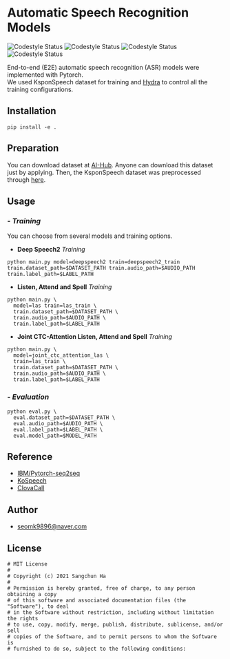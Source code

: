 # Automatic Speech Recognition Models
![Codestyle Status](https://img.shields.io/badge/build-passing-blue) ![Codestyle Status](https://img.shields.io/badge/license-MIT-blue) ![Codestyle Status](https://img.shields.io/badge/framework-PyTorch-blue) ![Codestyle Status](https://img.shields.io/badge/codestyle-PEP--8-blue)  

End-to-end (E2E) automatic speech recognition (ASR) models were implemented with Pytorch.   
We used KsponSpeech dataset for training and [Hydra](https://github.com/facebookresearch/hydra) to control all the training configurations.

## Installation
```   
pip install -e .   
```   

## Preparation  
You can download dataset at [AI-Hub](https://www.aihub.or.kr/aidata/105). Anyone can download this dataset just by applying. Then, the KsponSpeech dataset was preprocessed through [here](https://github.com/sooftware/ksponspeech).  


## Usage  
### - _Training_  
You can choose from several models and training options.
- **Deep Speech2** _Training_
```
python main.py model=deepspeech2 train=deepspeech2_train train.dataset_path=$DATASET_PATH train.audio_path=$AUDIO_PATH train.label_path=$LABEL_PATH
```  
- **Listen, Attend and Spell** _Training_
```
python main.py \
  model=las train=las_train \
  train.dataset_path=$DATASET_PATH \
  train.audio_path=$AUDIO_PATH \
  train.label_path=$LABEL_PATH
```  
- **Joint CTC-Attention Listen, Attend and Spell** _Training_
```
python main.py \
  model=joint_ctc_attention_las \
  train=las_train \
  train.dataset_path=$DATASET_PATH \
  train.audio_path=$AUDIO_PATH \
  train.label_path=$LABEL_PATH
```  
### - _Evaluation_
```
python eval.py \
  eval.dataset_path=$DATASET_PATH \
  eval.audio_path=$AUDIO_PATH \
  eval.label_path=$LABEL_PATH \
  eval.model_path=$MODEL_PATH
```  



## Reference  
- [IBM/Pytorch-seq2seq](https://github.com/IBM/pytorch-seq2seq)  
- [KoSpeech](https://github.com/sooftware/KoSpeech)  
- [ClovaCall](https://github.com/clovaai/ClovaCall)

## Author
- seomk9896@naver.com  

## License  
```
# MIT License
#
# Copyright (c) 2021 Sangchun Ha
#
# Permission is hereby granted, free of charge, to any person obtaining a copy
# of this software and associated documentation files (the "Software"), to deal
# in the Software without restriction, including without limitation the rights
# to use, copy, modify, merge, publish, distribute, sublicense, and/or sell
# copies of the Software, and to permit persons to whom the Software is
# furnished to do so, subject to the following conditions:
```


